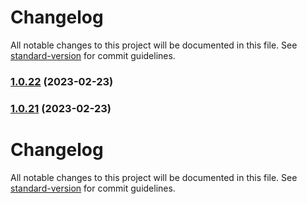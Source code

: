 # Changelog

All notable changes to this project will be documented in this file. See [standard-version](https://github.com/conventional-changelog/standard-version) for commit guidelines.

### [1.0.22](https://github.com/indigopro/server/compare/v1.0.20...v1.0.22) (2023-02-23)

### [1.0.21](https://github.com/indigopro/server/compare/v1.0.20...v1.0.21) (2023-02-23)

# Changelog

All notable changes to this project will be documented in this file. See [standard-version](https://github.com/conventional-changelog/standard-version) for commit guidelines.
